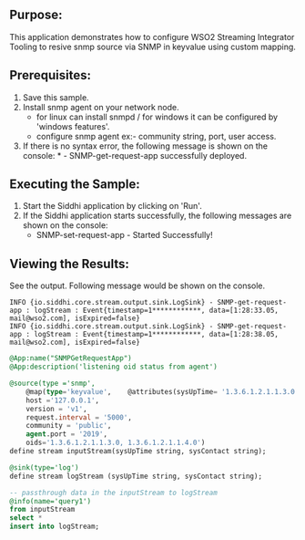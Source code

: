 

## Purpose:
This application demonstrates how to configure WSO2 Streaming Integrator Tooling to resive snmp source via SNMP in keyvalue using custom mapping.

## Prerequisites:
1. Save this sample.
2. Install snmp agent on your network node.
    * for linux can install snmpd / for windows it can be configured by 'windows features'.
    * configure snmp agent ex:- community string, port, user access.
3. If there is no syntax error, the following message is shown on the console:
       * - SNMP-get-request-app successfully deployed.

## Executing the Sample:
1. Start the Siddhi application by clicking on 'Run'.
2. If the Siddhi application starts successfully, the following messages are shown on the console:
    * SNMP-set-request-app - Started Successfully!


## Viewing the Results:
See the output. Following message would be shown on the console.
```
INFO {io.siddhi.core.stream.output.sink.LogSink} - SNMP-get-request-app : logStream : Event{timestamp=1************, data=[1:28:33.05, mail@wso2.com], isExpired=false}
INFO {io.siddhi.core.stream.output.sink.LogSink} - SNMP-get-request-app : logStream : Event{timestamp=1************, data=[1:28:38.05, mail@wso2.com], isExpired=false}
```


```sql
@App:name("SNMPGetRequestApp")
@App:description('listening oid status from agent')

@source(type ='snmp',
    @map(type='keyvalue',    @attributes(sysUpTime= '1.3.6.1.2.1.1.3.0', sysContact = '1.3.6.1.2.1.1.4.0') ),
    host ='127.0.0.1',
    version = 'v1',
    request.interval = '5000',
    community = 'public',
    agent.port = '2019',
    oids='1.3.6.1.2.1.1.3.0, 1.3.6.1.2.1.1.4.0')
define stream inputStream(sysUpTime string, sysContact string);

@sink(type='log')
define stream logStream (sysUpTime string, sysContact string);

-- passthrough data in the inputStream to logStream
@info(name='query1')
from inputStream
select *
insert into logStream;
```